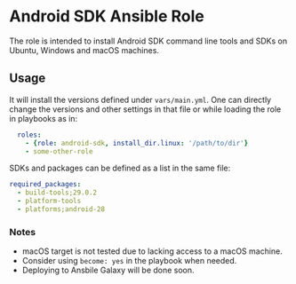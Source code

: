 # Android SDK Ansible Role

The role is intended to install Android SDK command line tools and SDKs on Ubuntu, Windows and macOS machines.

## Usage

It will install the versions defined under `vars/main.yml`. One can directly change the versions and other settings in that file or while loading the role in playbooks as in:

```yaml
  roles:
    - {role: android-sdk, install_dir.linux: '/path/to/dir'}
    - some-other-role
```

SDKs and packages can be defined as a list in the same file:

```yaml
required_packages: 
  - build-tools;29.0.2
  - platform-tools
  - platforms;android-28
```

### Notes

- macOS target is not tested due to lacking access to a macOS machine.
- Consider using `become: yes` in the playbook when needed.
- Deploying to Ansbile Galaxy will be done soon.
